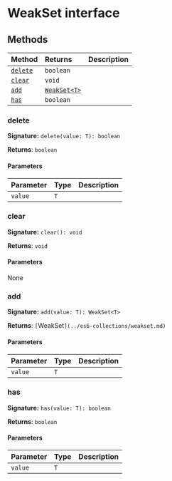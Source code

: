 # WeakSet interface













## Methods

| Method	   |  Returns	| Description|
|:-------------|:-------|:-----------|
|[`delete`](#delete)      | `boolean` |  |
|[`clear`](#clear)      | `void` |  |
|[`add`](#add)      | [`WeakSet<T>`](../es6-collections/weakset.md) |  |
|[`has`](#has)      | `boolean` |  |




### delete



**Signature:** ``delete(value: T): boolean``

**Returns**: ``boolean``



#### Parameters


| Parameter	   | Type    | Description |
|:-------------|:---------------|:------------|
| `value`    | `T` |  |


### clear



**Signature:** ``clear(): void``

**Returns**: ``void``



#### Parameters
None


### add



**Signature:** ``add(value: T): WeakSet<T>``

**Returns**: `[`WeakSet<T>`](../es6-collections/weakset.md)`



#### Parameters


| Parameter	   | Type    | Description |
|:-------------|:---------------|:------------|
| `value`    | `T` |  |


### has



**Signature:** ``has(value: T): boolean``

**Returns**: ``boolean``



#### Parameters


| Parameter	   | Type    | Description |
|:-------------|:---------------|:------------|
| `value`    | `T` |  |

